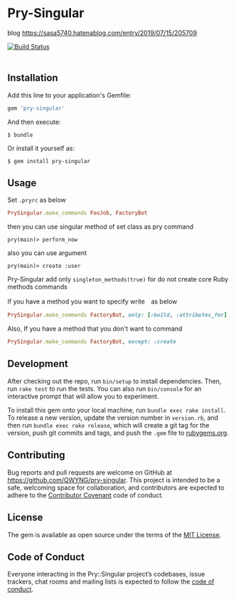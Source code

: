 # Pry-Singular
blog https://sasa5740.hatenablog.com/entry/2019/07/15/205709


[![Build Status](https://travis-ci.org/QWYNG/pry-singular.svg?branch=master)](https://travis-ci.org/QWYNG/pry-singular)  
　
## Installation

Add this line to your application's Gemfile:

```ruby
gem 'pry-singular'
```

And then execute:

    $ bundle

Or install it yourself as:

    $ gem install pry-singular

## Usage
Set `.pryrc` as below  

```ruby
PrySingular.make_commands FooJob, FactoryBot
```

then you can use singular method of set class as pry command

    pry(main)> perform_now

also you can use argument 

    pry(main)> create :user
    
Pry-Singular add only `singleton_methods(true)` for do not create core Ruby methods commands

If you have a method you want to specify write　as below

```ruby
PrySingular.make_commands FactoryBot, only: [:build, :attributes_for]
```

Also, If you have a method that you don't want to command

```ruby
PrySingular.make_commands FactoryBot, except: :create
```



## Development

After checking out the repo, run `bin/setup` to install dependencies. Then, run `rake test` to run the tests. You can also run `bin/console` for an interactive prompt that will allow you to experiment.

To install this gem onto your local machine, run `bundle exec rake install`. To release a new version, update the version number in `version.rb`, and then run `bundle exec rake release`, which will create a git tag for the version, push git commits and tags, and push the `.gem` file to [rubygems.org](https://rubygems.org).

## Contributing

Bug reports and pull requests are welcome on GitHub at https://github.com/QWYNG/pry-singular. This project is intended to be a safe, welcoming space for collaboration, and contributors are expected to adhere to the [Contributor Covenant](http://contributor-covenant.org) code of conduct.

## License

The gem is available as open source under the terms of the [MIT License](https://opensource.org/licenses/MIT).

## Code of Conduct

Everyone interacting in the Pry::Singular project’s codebases, issue trackers, chat rooms and mailing lists is expected to follow the [code of conduct](https://github.com/QWYNG/pry-singular/blob/master/CODE_OF_CONDUCT.md).
